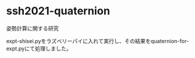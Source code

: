 # ssh2021-quaternion
姿勢計算に関する研究

expt-shisei.pyをラズベリーパイに入れて実行し、その結果をquaternion-for-expt.pyにて処理しました。
